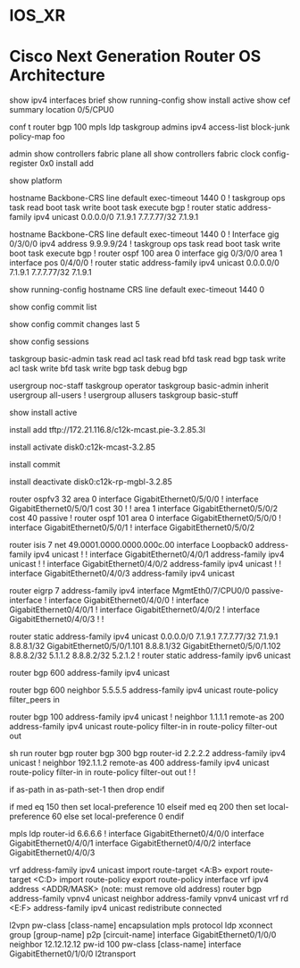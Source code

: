 # IOS_XR
# Cisco Next Generation Router OS Architecture

show ipv4 interfaces brief
show running-config
show install active
show cef summary location 0/5/CPU0

conf t
router bgp 100
mpls ldp
taskgroup admins
ipv4 access-list block-junk
policy-map foo

admin
show controllers fabric plane all
show controllers fabric clock
config-register 0x0
install add

show platform

hostname Backbone-CRS
line default
exec-timeout 1440 0
!
taskgroup ops
task read boot
task write boot
task execute bgp
!
router static
address-family ipv4 unicast
 0.0.0.0/0 7.1.9.1
 7.7.7.77/32 7.1.9.1


hostname Backbone-CRS
line default
exec-timeout 1440 0
!
Interface gig 0/3/0/0
 ipv4 address 9.9.9.9/24
!
taskgroup ops
task read boot
task write boot
task execute bgp
!
router ospf 100
 area 0
 interface gig 0/3/0/0
 area 1
 interface pos 0/4/0/0
!
router static
address-family ipv4 unicast
 0.0.0.0/0 7.1.9.1
 7.7.7.77/32 7.1.9.1


show running-config
hostname CRS
line default
exec-timeout 1440 0

show config commit list

show config commit changes last 5

show config sessions

taskgroup basic-admin
task read acl
task read bfd
task read bgp
task write acl
task write bfd
task write bgp
task debug bgp

usergroup noc-staff
taskgroup operator
taskgroup basic-admin
inherit usergroup all-users
!
usergroup allusers
taskgroup basic-stuff

show install active

install add tftp://172.21.116.8/c12k-mcast.pie-3.2.85.3I

install activate disk0:c12k-mcast-3.2.85

install commit

install deactivate disk0:c12k-rp-mgbl-3.2.85

router ospfv3 32
area 0
 interface GigabitEthernet0/5/0/0
 !
 interface GigabitEthernet0/5/0/1
 cost 30
 !
!
area 1
 interface GigabitEthernet0/5/0/2
 cost 40
 passive
!
router ospf 101
area 0
 interface GigabitEthernet0/5/0/0
 !
 interface GigabitEthernet0/5/0/1
 !
 interface GigabitEthernet0/5/0/2

router isis 7
net 49.0001.0000.0000.000c.00
interface Loopback0
 address-family ipv4 unicast
 !
!
interface GigabitEthernet0/4/0/1
 address-family ipv4 unicast
 !
!
interface GigabitEthernet0/4/0/2
 address-family ipv4 unicast
 !
!
interface GigabitEthernet0/4/0/3
 address-family ipv4 unicast

router eigrp 7
address-family ipv4
 interface MgmtEth0/7/CPU0/0
 passive-interface
 !
 interface GigabitEthernet0/4/0/0
 !
 interface GigabitEthernet0/4/0/1
 !
 interface GigabitEthernet0/4/0/2
 !
 interface GigabitEthernet0/4/0/3
 !
!

router static
address-family ipv4 unicast
 0.0.0.0/0 7.1.9.1
 7.7.7.77/32 7.1.9.1
 8.8.8.1/32 GigabitEthernet0/5/0/1.101
 8.8.8.1/32 GigabitEthernet0/5/0/1.102
 8.8.8.2/32 5.1.1.2
 8.8.8.2/32 5.2.1.2
!
router static
address-family ipv6 unicast

router bgp 600
address-family ipv4 unicast

router bgp 600
neighbor 5.5.5.5
 address-family ipv4 unicast
 route-policy filter_peers in

router bgp 100
address-family ipv4 unicast
!
neighbor 1.1.1.1
 remote-as 200
 address-family ipv4 unicast
route-policy filter-in in
 route-policy filter-out out

sh run router bgp
router bgp 300
bgp router-id 2.2.2.2
address-family ipv4 unicast
!
neighbor 192.1.1.2
 remote-as 400
 address-family ipv4 unicast
 route-policy filter-in in
 route-policy filter-out out
 !
!

if as-path in as-path-set-1 then
 drop
endif

if med eq 150 then
 set local-preference 10
elseif med eq 200 then
 set local-preference 60
else
 set local-preference 0
endif

mpls ldp
router-id 6.6.6.6
!
interface GigabitEthernet0/4/0/0
interface GigabitEthernet0/4/0/1
interface GigabitEthernet0/4/0/2
interface GigabitEthernet0/4/0/3

vrf <NAME>
address-family ipv4 unicast
 import route-target
 <A:B>
 export route-target
 <C:D>
 import route-policy <name>
 export route-policy <name>
interface <INT>
vrf <NAME>
ipv4 address <ADDR/MASK> (note: must remove old address)
router bgp <AS>
address-family vpnv4 unicast
neighbor <neighbor>
 address-family vpnv4 unicast
vrf <NAME>
 rd <E:F>
 address-family ipv4 unicast
 redistribute connected

l2vpn
pw-class [class-name]
 encapsulation mpls
 protocol ldp
xconnect group [group-name]
 p2p [circuit-name]
 interface GigabitEthernet0/1/0/0
 neighbor 12.12.12.12 pw-id 100
 pw-class [class-name]
interface GigabitEthernet0/1/0/0
l2transport

